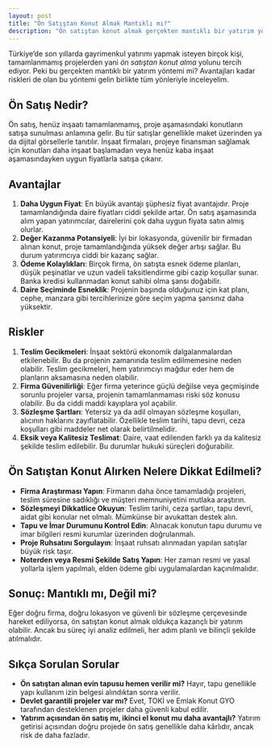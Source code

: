 ```yaml
---
layout: post
title: "Ön Satıştan Konut Almak Mantıklı mı?"
description: "Ön satıştan konut almak gerçekten mantıklı bir yatırım yöntemi mi? Avantajları kadar riskleri de olan bu yöntemi tüm yönleriyle inceliyoruz."
---
```


Türkiye’de son yıllarda gayrimenkul yatırımı yapmak isteyen birçok kişi, tamamlanmamış projelerden yani *ön satıştan konut alma* yolunu tercih ediyor. Peki bu gerçekten mantıklı bir yatırım yöntemi mi? Avantajları kadar riskleri de olan bu yöntemi gelin birlikte tüm yönleriyle inceleyelim.

## Ön Satış Nedir?

Ön satış, henüz inşaatı tamamlanmamış, proje aşamasındaki konutların satışa sunulması anlamına gelir. Bu tür satışlar genellikle maket üzerinden ya da dijital görsellerle tanıtılır. İnşaat firmaları, projeye finansman sağlamak için konutları daha inşaat başlamadan veya henüz kaba inşaat aşamasındayken uygun fiyatlarla satışa çıkarır.

## Avantajlar

1. **Daha Uygun Fiyat**: En büyük avantajı şüphesiz fiyat avantajıdır. Proje tamamlandığında daire fiyatları ciddi şekilde artar. Ön satış aşamasında alım yapan yatırımcılar, dairelerini çok daha uygun fiyata satın almış olurlar.
2. **Değer Kazanma Potansiyeli**: İyi bir lokasyonda, güvenilir bir firmadan alınan konut, proje tamamlandığında yüksek değer artışı sağlar. Bu durum yatırımcıya ciddi bir kazanç sağlar.
3. **Ödeme Kolaylıkları**: Birçok firma, ön satışta esnek ödeme planları, düşük peşinatlar ve uzun vadeli taksitlendirme gibi cazip koşullar sunar. Banka kredisi kullanmadan konut sahibi olma şansı doğabilir.
4. **Daire Seçiminde Esneklik**: Projenin başında olduğunuz için kat planı, cephe, manzara gibi tercihlerinize göre seçim yapma şansınız daha yüksektir.

## Riskler

1. **Teslim Gecikmeleri**: İnşaat sektörü ekonomik dalgalanmalardan etkilenebilir. Bu da projenin zamanında teslim edilmemesine neden olabilir. Teslim gecikmeleri, hem yatırımcıyı mağdur eder hem de planların aksamasına neden olabilir.
2. **Firma Güvenilirliği**: Eğer firma yeterince güçlü değilse veya geçmişinde sorunlu projeler varsa, projenin tamamlanmaması riski söz konusu olabilir. Bu da ciddi maddi kayıplara yol açabilir.
3. **Sözleşme Şartları**: Yetersiz ya da adil olmayan sözleşme koşulları, alıcının haklarını zayıflatabilir. Özellikle teslim tarihi, tapu devri, ceza koşulları gibi maddeler net olarak belirtilmelidir.
4. **Eksik veya Kalitesiz Teslimat**: Daire, vaat edilenden farklı ya da kalitesiz şekilde teslim edilebilir. Bu durumlar hukuki süreçleri doğurabilir.

## Ön Satıştan Konut Alırken Nelere Dikkat Edilmeli?

- **Firma Araştırması Yapın**: Firmanın daha önce tamamladığı projeleri, teslim süresine sadıklığı ve müşteri memnuniyetini mutlaka araştırın.
- **Sözleşmeyi Dikkatlice Okuyun**: Teslim tarihi, ceza şartları, tapu devri, aidat gibi konular net olmalı. Mümkünse bir avukattan destek alın.
- **Tapu ve İmar Durumunu Kontrol Edin**: Alınacak konutun tapu durumu ve imar bilgileri resmi kurumlar üzerinden doğrulanmalı.
- **Proje Ruhsatını Sorgulayın**: İnşaat ruhsatı alınmadan yapılan satışlar büyük risk taşır.
- **Noterden veya Resmi Şekilde Satış Yapın**: Her zaman resmi ve yasal yollarla işlem yapılmalı, elden ödeme gibi uygulamalardan kaçınılmalıdır.

## Sonuç: Mantıklı mı, Değil mi?

Eğer doğru firma, doğru lokasyon ve güvenli bir sözleşme çerçevesinde hareket ediliyorsa, ön satıştan konut almak oldukça kazançlı bir yatırım olabilir. Ancak bu süreç iyi analiz edilmeli, her adım planlı ve bilinçli şekilde atılmalıdır.

## Sıkça Sorulan Sorular

- **Ön satıştan alınan evin tapusu hemen verilir mi?** Hayır, tapu genellikle yapı kullanım izin belgesi alındıktan sonra verilir.
- **Devlet garantili projeler var mı?** Evet, TOKİ ve Emlak Konut GYO tarafından desteklenen projeler daha güvenli kabul edilir.
- **Yatırım açısından ön satış mı, ikinci el konut mu daha avantajlı?** Yatırım getirisi açısından doğru projede ön satış genellikle daha kârlıdır, ancak risk de daha fazladır.